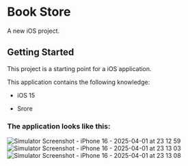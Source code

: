 # Book Store

A new iOS project.

## Getting Started

This project is a starting point for a iOS application.

This application contains the following knowledge:

- iOS 15

- Srore

### The application looks like this:

![Simulator Screenshot - iPhone 16 - 2025-04-01 at 23 12 59](https://github.com/user-attachments/assets/80303ee3-56db-4a64-8cc2-b8ce13f0493f)
![Simulator Screenshot - iPhone 16 - 2025-04-01 at 23 13 03](https://github.com/user-attachments/assets/363e0d10-0524-4d70-873b-f335db2d87cb)
![Simulator Screenshot - iPhone 16 - 2025-04-01 at 23 13 08](https://github.com/user-attachments/assets/a35680ab-19fe-488c-9aef-cbf1cbdaed88)
